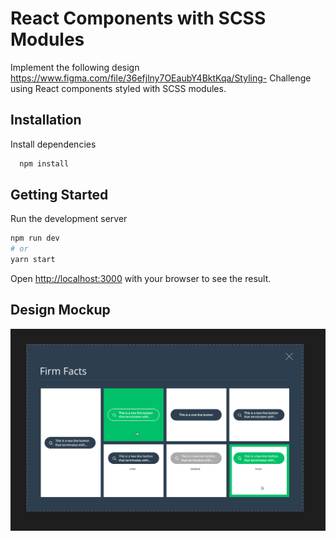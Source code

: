 # React Components with SCSS Modules
Implement the following design https://www.figma.com/file/36efjlny7OEaubY4BktKqa/Styling- Challenge using React components styled with SCSS modules.

## Installation

Install dependencies

```sh
  npm install
```

## Getting Started

Run the development server

```sh
npm run dev
# or
yarn start
```

Open [http://localhost:3000](http://localhost:3000) with your browser to see the result.

## Design Mockup

<img src="https://github.com/jhonnovax/react-components-scss-modules/blob/main/public/app-design.png" width="600px" alt="Mockup" />
